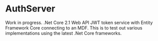 # AuthServer
Work in progress. .Net Core 2.1 Web API JWT token service with Entity Framework Core connecting to an MDF. This is to test out various implementations using the latest .Net Core frameworks.
